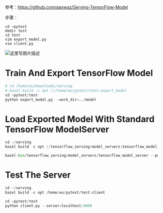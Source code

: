 参考：https://github.com/aaxwaz/Serving-TensorFlow-Model

步骤：

```
cd ~pytest
mkdir test
cd test
vim export_model.py
vim client.py
```
![这里写图片描述](http://img.blog.csdn.net/20171127153454133?watermark/2/text/aHR0cDovL2Jsb2cuY3Nkbi5uZXQvd2M3ODE3MDgyNDk=/font/5a6L5L2T/fontsize/400/fill/I0JBQkFCMA==/dissolve/70/gravity/SouthEast)

# Train And Export TensorFlow Model

```python
# cd /home/wu/Downloads/serving
# bazel build -c opt ///home/wu/pytest/test:export_model
cd ~pytest/test
python export_model.py --work_dir=../model
```
# Load Exported Model With Standard TensorFlow ModelServer

```python
cd ~/serving
bazel build -c opt //tensorflow_serving/model_servers:tensorflow_model_server

bazel-bin/tensorflow_serving/model_servers/tensorflow_model_server --port=9000 --model_name=example1 --model_base_path=/home/wu/pytest/model/
```
# Test The Server

```python
cd ~/serving
bazel build -c opt /home/wu/pytest/test:client

cd ~pytest/test
python client.py --server=localhost:9000
```
